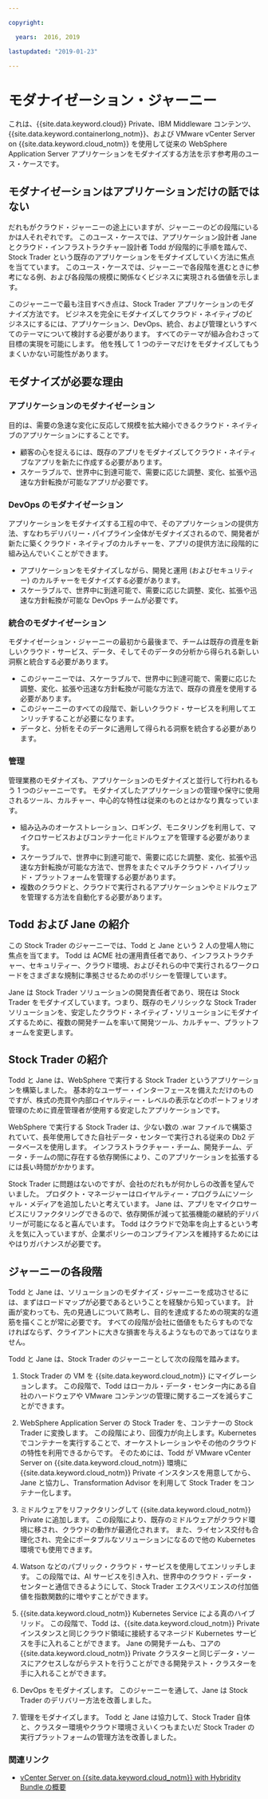 ```yaml
---

copyright:

  years:  2016, 2019

lastupdated: "2019-01-23"

---
```


# モダナイゼーション・ジャーニー

これは、{{site.data.keyword.cloud}} Private、IBM Middleware コンテンツ、{{site.data.keyword.containerlong_notm}}、および VMware vCenter Server on {{site.data.keyword.cloud_notm}} を使用して従来の WebSphere Application Server アプリケーションをモダナイズする方法を示す参考用のユース・ケースです。

## モダナイゼーションはアプリケーションだけの話ではない

だれもがクラウド・ジャーニーの途上にいますが、ジャーニーのどの段階にいるかは人それぞれです。 このユース・ケースでは、アプリケーション設計者 Jane とクラウド・インフラストラクチャー設計者 Todd が段階的に手順を踏んで、Stock Trader という既存のアプリケーションをモダナイズしていく方法に焦点を当てています。 このユース・ケースでは、ジャーニーで各段階を進むときに参考になる例、および各段階の規模に関係なくビジネスに実現される価値を示します。

このジャーニーで最も注目すべき点は、Stock Trader アプリケーションのモダナイズ方法です。 ビジネスを完全にモダナイズしてクラウド・ネイティブのビジネスにするには、アプリケーション、DevOps、統合、および管理というすべてのテーマについて検討する必要があります。 すべてのテーマが組み合わさって目標の実現を可能にします。 他を残して 1 つのテーマだけをモダナイズしてもうまくいかない可能性があります。

## モダナイズが必要な理由

### アプリケーションのモダナイゼーション

目的は、需要の急速な変化に反応して規模を拡大縮小できるクラウド・ネイティブのアプリケーションにすることです。

* 顧客の心を捉えるには、既存のアプリをモダナイズしてクラウド・ネイティブなアプリを新たに作成する必要があります。
* スケーラブルで、世界中に到達可能で、需要に応じた調整、変化、拡張や迅速な方針転換が可能なアプリが必要です。

### DevOps のモダナイゼーション

アプリケーションをモダナイズする工程の中で、そのアプリケーションの提供方法、すなわちデリバリー・パイプライン全体がモダナイズされるので、開発者が新たに築くクラウド・ネイティブのカルチャーを、アプリの提供方法に段階的に組み込んでいくことができます。

* アプリケーションをモダナイズしながら、開発と運用 (およびセキュリティー) のカルチャーをモダナイズする必要があります。
* スケーラブルで、世界中に到達可能で、需要に応じた調整、変化、拡張や迅速な方針転換が可能な DevOps チームが必要です。

###  統合のモダナイゼーション

モダナイゼーション・ジャーニーの最初から最後まで、チームは既存の資産を新しいクラウド・サービス、データ、そしてそのデータの分析から得られる新しい洞察と統合する必要があります。

* このジャーニーでは、スケーラブルで、世界中に到達可能で、需要に応じた調整、変化、拡張や迅速な方針転換が可能な方法で、既存の資産を使用する必要があります。
* このジャーニーのすべての段階で、新しいクラウド・サービスを利用してエンリッチすることが必要になります。
* データと、分析をそのデータに適用して得られる洞察を統合する必要があります。

### 管理

管理業務のモダナイズも、アプリケーションのモダナイズと並行して行われるもう 1 つのジャーニーです。 モダナイズしたアプリケーションの管理や保守に使用されるツール、カルチャー、中心的な特性は従来のものとはかなり異なっています。

* 組み込みのオーケストレーション、ロギング、モニタリングを利用して、マイクロサービスおよびコンテナー化ミドルウェアを管理する必要があります。
* スケーラブルで、世界中に到達可能で、需要に応じた調整、変化、拡張や迅速な方針転換が可能な方法で、世界をまたぐマルチクラウド・ハイブリッド・プラットフォームを管理する必要があります。
* 複数のクラウドと、クラウドで実行されるアプリケーションやミドルウェアを管理する方法を自動化する必要があります。

## Todd および Jane の紹介

この Stock Trader のジャーニーでは、Todd と Jane という 2 人の登場人物に焦点を当てます。 Todd は ACME 社の運用責任者であり、インフラストラクチャー、セキュリティー、クラウド環境、およびそれらの中で実行されるワークロードをさまざまな規制に準拠させるためのポリシーを管理しています。

Jane は Stock Trader ソリューションの開発責任者であり、現在は Stock Trader をモダナイズしています。つまり、既存のモノリシックな Stock Trader ソリューションを、安定したクラウド・ネイティブ・ソリューションにモダナイズするために、複数の開発チームを率いて開発ツール、カルチャー、プラットフォームを変更します。

## Stock Trader の紹介

Todd と Jane は、WebSphere で実行する Stock Trader というアプリケーションを構築しました。 基本的なユーザー・インターフェースを備えただけのものですが、株式の売買や内部ロイヤルティー・レベルの表示などのポートフォリオ管理のために資産管理者が使用する安定したアプリケーションです。

WebSphere で実行する Stock Trader は、少ない数の .war ファイルで構築されていて、長年使用してきた自社データ・センターで実行される従来の Db2 データベースを使用します。 インフラストラクチャー・チーム、開発チーム、データ・チームの間に存在する依存関係により、このアプリケーションを拡張するには長い時間がかかります。

Stock Trader に問題はないのですが、会社のだれもが何かしらの改善を望んでいました。 プロダクト・マネージャーはロイヤルティー・プログラムにソーシャル・メディアを追加したいと考えています。 Jane は、アプリをマイクロサービスにリファクタリングできるので、依存関係が減って拡張機能の継続的デリバリーが可能になると喜んでいます。 Todd はクラウドで効率を向上するという考えを気に入っていますが、企業ポリシーのコンプライアンスを維持するためにはやはりガバナンスが必要です。

## ジャーニーの各段階

Todd と Jane は、ソリューションのモダナイズ・ジャーニーを成功させるには、まずはロードマップが必要であるということを経験から知っています。 計画が変わっても、先の見通しについて熟考し、目的を達成するための現実的な道筋を描くことが常に必要です。 すべての段階が会社に価値をもたらすものでなければならず、クライアントに大きな損害を与えるようなものであってはなりません。

Todd と Jane は、Stock Trader のジャーニーとして次の段階を踏みます。
1. Stock Trader の VM を {{site.data.keyword.cloud_notm}} にマイグレーションします。 この段階で、Todd はローカル・データ・センター内にある自社のハードウェアや VMware コンテンツの管理に関するニーズを減らすことができます。

2. WebSphere Application Server の Stock Trader を、コンテナーの Stock Trader に変換します。 この段階により、回復力が向上します。Kubernetes でコンテナーを実行することで、オーケストレーションやその他のクラウドの特性を利用できるからです。 そのためには、Todd が VMware vCenter Server on {{site.data.keyword.cloud_notm}} 環境に {{site.data.keyword.cloud_notm}} Private インスタンスを用意してから、Jane と協力し、Transformation Advisor を利用して Stock Trader をコンテナー化します。

3. ミドルウェアをリファクタリングして {{site.data.keyword.cloud_notm}} Private に追加します。 この段階により、既存のミドルウェアがクラウド環境に移され、クラウドの動作が最適化されます。 また、ライセンス交付も合理化され、完全にポータブルなソリューションになるので他の Kubernetes 環境でも使用できます。

4. Watson などのパブリック・クラウド・サービスを使用してエンリッチします。 この段階では、AI サービスを引き入れ、世界中のクラウド・データ・センターと通信できるようにして、Stock Trader エクスペリエンスの付加価値を指数関数的に増やすことができます。

5. {{site.data.keyword.cloud_notm}} Kubernetes Service による真のハイブリッド。 この段階で、Todd は、{{site.data.keyword.cloud_notm}} Private インスタンスと同じクラウド領域に接続するマネージド Kubernetes サービスを手に入れることができます。 Jane の開発チームも、コアの {{site.data.keyword.cloud_notm}} Private クラスターと同じデータ・ソースにアクセスしながらテストを行うことができる開発テスト・クラスターを手に入れることができます。

6. DevOps をモダナイズします。 このジャーニーを通して、Jane は Stock Trader のデリバリー方法を改善しました。

7. 管理をモダナイズします。 Todd と Jane は協力して、Stock Trader 自体と、クラスター環境やクラウド環境さえいくつもまたいだ Stock Trader の実行プラットフォームの管理方法を改善しました。

### 関連リンク

* [vCenter Server on {{site.data.keyword.cloud_notm}} with Hybridity Bundle の概要](/docs/services/vmwaresolutions/archiref/vcs/vcs-hybridity-intro.html)
